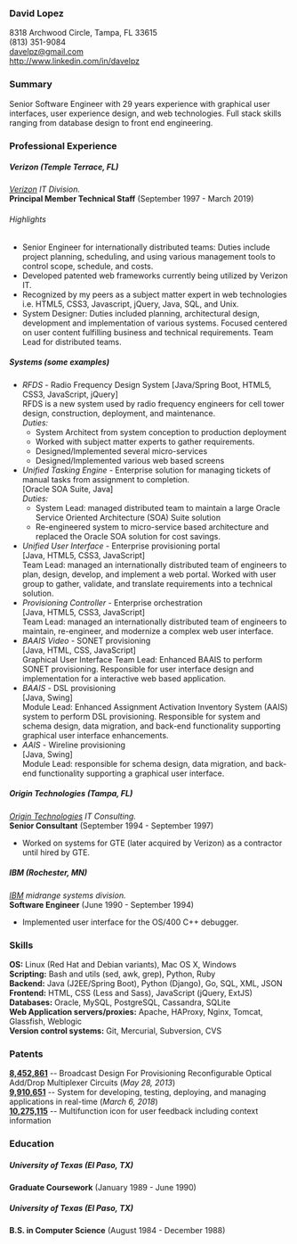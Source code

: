 ### David Lopez

8318 Archwood Circle, Tampa, FL 33615  
(813) 351-9084  
davelpz@gmail.com  
http://www.linkedin.com/in/davelpz

### Summary
Senior Software Engineer with 29 years experience with graphical user interfaces, user experience design, and web technologies.  Full stack skills ranging from database design to front end engineering.

### Professional Experience
##### Verizon (Temple Terrace, FL)
*[Verizon](http://verizon.com) IT Division.*  
**Principal Member Technical Staff** (September 1997 - March 2019)

###### Highlights
- Senior Engineer for internationally distributed teams: Duties include project planning, scheduling, and using various management tools to control scope, schedule, and costs.
- Developed patented web frameworks currently being utilized by Verizon IT.
- Recognized by my peers as a subject matter expert in web technologies i.e. HTML5, CSS3,
Javascript, jQuery, Java, SQL, and Unix.
- System Designer: Duties included planning, architectural design, development and implementation of various systems. Focused centered on user content fulfilling business and technical requirements. Team Lead for distributed teams.

##### Systems (some examples)
  - *RFDS* - Radio Frequency Design System
[Java/Spring Boot, HTML5, CSS3, JavaScript, jQuery]  
RFDS is a new system used by radio frequency engineers for cell tower design, construction, deployment,  and maintenance.  
	*Duties:*
	- System Architect from system conception to production deployment
	- Worked with subject matter experts to gather requirements.
	- Designed/Implemented several micro-services
	- Designed/Implemented various web based screens
  - *Unified Tasking Engine* - Enterprise solution for managing tickets of manual tasks from assignment to completion.   
[Oracle SOA Suite, Java]  
	*Duties:*
	- System Lead: managed distributed team to maintain a large Oracle Service Oriented Architecture (SOA) Suite solution
	- Re-engineered system to micro-service based architecture and replaced the Oracle SOA solution for cost savings.
  - *Unified User Interface* - Enterprise provisioning portal  
[Java, HTML5, CSS3, JavaScript]  
  Team Lead: managed an internationally distributed team of engineers to plan, design, develop, and implement a web portal. Worked with user group to gather, validate, and translate requirements into a technical solution.
  - *Provisioning Controller* - Enterprise orchestration  
[Java, HTML5, CSS3, JavaScript]  
  Team Lead: managed an internationally distributed team of engineers to maintain, re-engineer, and modernize a complex web user interface.
  - *BAAIS Video* - SONET provisioning  
[Java, HTML, CSS, JavaScript]  
  Graphical User Interface Team Lead: Enhanced BAAIS to perform SONET provisioning. Responsible for user interface design and implementation for a interactive web based application.
  - *BAAIS* - DSL provisioning  
[Java, Swing]  
  Module Lead: Enhanced Assignment Activation Inventory System (AAIS) system to perform DSL provisioning. Responsible for system and schema design, data migration, and back-end functionality supporting graphical user interface enhancements.
  - *AAIS* - Wireline provisioning  
[Java, Swing]  
  Module Lead: responsible for schema design, data migration, and back-end functionality supporting a graphical user interface.


##### Origin Technologies (Tampa, FL)
*[Origin Technologies](http://www.origintechnologies.com/) IT Consulting.*  
**Senior Consultant** (September 1994 - September 1997)

- Worked on systems for GTE (later acquired by Verizon) as a contractor until hired by GTE.

##### IBM (Rochester, MN)
*[IBM](http://www.ibm.com) midrange systems division.*  
**Software Engineer** (June 1990 - September 1994)

- Implemented user interface for the OS/400 C++ debugger.

### Skills
**OS:** Linux (Red Hat and Debian variants), Mac OS X, Windows  
**Scripting:**  Bash and utils (sed, awk, grep), Python, Ruby  
**Backend:** Java (J2EE/Spring Boot), Python (Django), Go, SQL, XML, JSON  
**Frontend:** HTML, CSS (Less and Sass), JavaScript (jQuery, ExtJS)  
**Databases:** Oracle, MySQL, PostgreSQL, Cassandra, SQLite  
**Web Application servers/proxies:** Apache, HAProxy, Nginx, Tomcat, Glassfish, Weblogic  
**Version control systems:** Git, Mercurial, Subversion, CVS

### Patents
**[8,452,861](http://patft.uspto.gov/netacgi/nph-Parser?Sect1=PTO2&Sect2=HITOFF&p=1&u=%2Fnetahtml%2FPTO%2Fsearch-bool.html&r=1&f=G&l=50&co1=AND&d=PTXT&s1=8452861.PN.&OS=PN/8452861&RS=PN/8452861)** -- Broadcast Design For Provisioning Reconfigurable Optical Add/Drop Multiplexer Circuits (*May 28, 2013*)  
**[9,910,651](http://patft.uspto.gov/netacgi/nph-Parser?Sect1=PTO1&Sect2=HITOFF&d=PALL&p=1&u=%2Fnetahtml%2FPTO%2Fsrchnum.htm&r=1&f=G&l=50&s1=9910651.PN.&OS=PN/9910651&RS=PN/9910651)** -- System for developing, testing, deploying, and managing applications in real-time  (*March 6, 2018*)  
**[10,275,115](http://patft.uspto.gov/netacgi/nph-Parser?Sect1=PTO2&Sect2=HITOFF&p=1&u=%2Fnetahtml%2FPTO%2Fsearch-bool.html&r=2&f=G&l=50&co1=AND&d=PTXT&s1=%22Lopez,+David%22.INNM.&OS=IN/%22Lopez,+David%22&RS=IN/%22Lopez,+David%22)** -- Multifunction icon for user feedback including context information

### Education
##### University of Texas (El Paso, TX)
**Graduate Coursework** (January 1989 - June 1990)
##### University of Texas (El Paso, TX)
**B.S. in Computer Science** (August 1984 - December 1988)
<!--stackedit_data:
eyJwcm9wZXJ0aWVzIjoidGl0bGU6IERhdmlkIExvcGV6IFJlc3
VtZVxuYXV0aG9yOiBEYXZpZCBMb3BlelxudGFnczogcmVzdW1l
XG4iLCJoaXN0b3J5IjpbMzgxMjc1NDI2LDcxMjY3NjkzOCw3MT
IyNTUzNTYsLTU4NjI4NDk0NSwtMTI3MTUxMjYyLC03NDg4Mzk4
NjUsLTM0NTczMjc4Nyw2OTI0NzQ5NTQsLTg5Mzc5MDg5OCwtMT
c0MjExODM4MiwtMTc0MjExODM4Ml19
-->